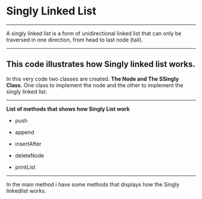 # Singly Linked List
___
A singly linked list is a form of unidirectional linked list that can only be traversed in one direction, from head to last node (tail).
___
## This code illustrates how Singly linked list works.

In this very code two classes are created. 
**The Node and The SSingly Class.**
One class to implement the node and the other to implement the singly linked list.
___

**List of methods that shows how Singly List work**

- push

- append

- insertAfter

- deleteNode

- printList

___
In the main method i have some methods that displays  how the Singly linkedlist works.
